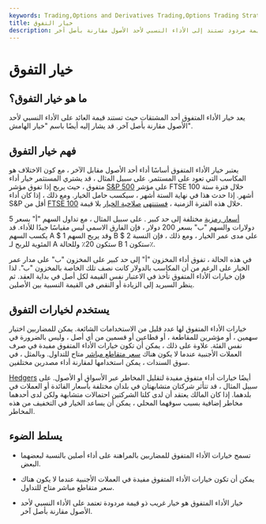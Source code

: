 ```yaml
---
keywords: Trading,Options and Derivatives Trading,Options Trading Strategy and Education,Options and Derivatives,Strategy and Education
title: خيار التفوق
description: يعد خيار الأداء المتفوق خيارًا غريبًا ذو قيمة مردود تستند إلى الأداء النسبي لأحد الأصول مقارنة بأصل آخر.
---
```


# خيار التفوق
## ما هو خيار التفوق؟

يعد خيار الأداء المتفوق أحد المشتقات حيث تستند قيمة العائد على الأداء النسبي لأحد الأصول مقارنة بأصل آخر. قد يشار إليه أيضًا باسم "خيار الهامش".

## فهم خيار التفوق

يعتبر خيار الأداء المتفوق أساسًا أداء أحد الأصول مقابل الآخر ، مع كون الاختلاف هو المكاسب التي تعود على المستثمر. على سبيل المثال ، قد يشتري المستثمر خيار أداء متفوق ، حيث يربح إذا تفوق مؤشر [S&P 500](/sp500) على مؤشر FTSE 100 خلال فترة ستة أشهر. إذا حدث هذا في نهاية الستة أشهر ، سيكسب حامل الخيار. ومع ذلك ، إذا كان أداء S&P أقل من [FTSE 100](/ftse) خلال هذه الفترة الزمنية ، [فستنتهي](/option) [صلاحية الخيار](/option) بلا قيمة.

[أسعار رمزية](/nominalvalue) مختلفة إلى حد كبير . على سبيل المثال ، مع تداول السهم "أ" بسعر 5 دولارات والسهم "ب" بسعر 200 دولار ، فإن الفارق الاسمي ليس مقياسًا جيدًا للأداء. قد يكسب السهم A $ 1 وقد يربح السهم B $ 2 على مدى عمر الخيار ، ومع ذلك ، فإن النسبة المئوية للربح لـ A ستكون 20٪ وللحالة B ستكون 1٪.

في هذه الحالة ، تفوق أداء المخزون "أ" إلى حد كبير على المخزون "ب" على مدار عمر الخيار على الرغم من أن المكاسب بالدولار كانت نصف تلك الخاصة بالمخزون "ب". لذا فإن خيارات الأداء المتفوق تأخذ في الاعتبار نفس القيمة لكل أصل في بداية العقد. ثم ينظر السبريد إلى الزيادة أو النقص في القيمة النسبية بين الأصلين.

## يستخدم لخيارات التفوق

خيارات الأداء المتفوق لها عدد قليل من الاستخدامات الشائعة. يمكن للمضاربين اختيار سهمين ، أو مؤشرين للمقاطعة ، أو قطاعين أو قسمين من أي أصل ، وليس بالضرورة في نفس الفئة. علاوة على ذلك ، يمكن أن تكون خيارات الأداء المتفوق مفيدة في صرف العملات الأجنبية عندما لا يكون هناك [سعر متقاطع مباشر](/crossrate) متاح للتداول. وبالمثل ، في سوق السندات ، يمكن استخدامها لمقارنة أداء مصدرين مختلفين.

[Hedgers](/hedge) أيضًا خيارات أداء متفوق مفيدة لتقليل المخاطر عبر الأسواق أو الأصول. على سبيل المثال ، قد تتأثر شركتان متشابهتان في بلدان مختلفة بأسعار الفائدة أو العملات في بلدهما. إذا كان المالك يعتقد أن لدى كلتا الشركتين احتمالات متشابهة ولكن لدى أحدهما مخاطر إضافية بسبب سوقهما المحلي ، يمكن أن يساعد الخيار في التخفيف من هذه المخاطر.

## يسلط الضوء

- تسمح خيارات الأداء المتفوق للمضاربين بالمراهنة على أداء أصلين بالنسبة لبعضهما البعض.

- يمكن أن تكون خيارات الأداء المتفوق مفيدة في العملات الأجنبية عندما لا يكون هناك سعر متقاطع مباشر متاح للتداول.

- خيار الأداء المتفوق هو خيار غريب ذو قيمة مردودة تعتمد على الأداء النسبي لأحد الأصول مقارنة بأصل آخر.

